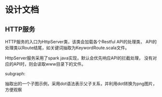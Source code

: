 # 设计文档

## HTTP服务

HTTP服务的入口为HttpServer类，该类会加载各个Restful API的处理类，
API的处理类以Route结尾，如关键词抽取为KeywordRoute.scala文件。

HttpServer服务采用了spark java实现，默认会优先响应API的拦截处理，
没有对应的API时，则会读取www目录下的文件。


subgraph:

抽取出的一个子图示例，采用dot语法表示父子关系，并利用dot转换为png图片，方便观察


